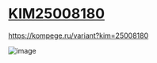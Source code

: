 # [KIM25008180](https://github.com/voron5096/inf)
https://kompege.ru/variant?kim=25008180

![image](https://user-images.githubusercontent.com/70198995/157410390-1d465914-9e41-4f73-a726-7d3bc016bd5b.png)
